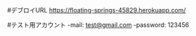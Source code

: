 
#デブロイURL
https://floating-springs-45829.herokuapp.com/

#テスト用アカウント
-mail: test@gmail.com
-password: 123456
